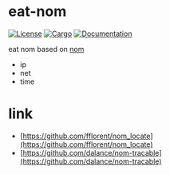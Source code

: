 # eat-nom

[![License](https://img.shields.io/badge/license-MIT%2FApache--2.0-blue.svg)](
https://github.com/baoyachi/eat-nom)
[![Cargo](https://img.shields.io/crates/v/eat-nom.svg)](
https://crates.io/crates/eat-nom)
[![Documentation](https://docs.rs/eat-nom/badge.svg)](
https://docs.rs/eat-nom)

eat nom based on [nom](https://github.com/Geal/nom)

* ip
* net
* time

# link
* [https://github.com/fflorent/nom_locate](https://github.com/fflorent/nom_locate)
* [https://github.com/dalance/nom-tracable](https://github.com/dalance/nom-tracable)
